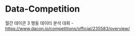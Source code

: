 # Data-Competition

월간 데이콘 3 행동 데이터 분석 대회 - https://www.dacon.io/competitions/official/235583/overview/

